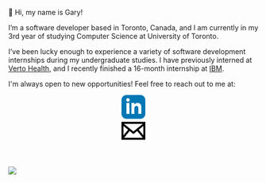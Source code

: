 👋 Hi, my name is Gary!

I’m a software developer based in Toronto, Canada, and I am currently in my 3rd year of studying Computer Science at University of Toronto.

I’ve been lucky enough to experience a variety of software development internships during my undergraduate studies.
I have previously interned at [Verto Health](https://verto.health/), and I recently finished a 16-month internship at [IBM](https://www.ibm.com/).

I'm always open to new opportunities! Feel free to reach out to me at:

<a href="https://www.linkedin.com/in/GaryJX/" style="display: flex; align-items: center; justify-content: center;">
  <img align="left" alt="Gary Xie LinkedIn" src="https://raw.githubusercontent.com/GaryJX/GaryJX/main/assets/linkedin.svg" />
</a>

<a href="mailto:gary.xie@mail.utoronto.ca" style="display: flex; align-items: center; justify-content: center;">
  <img align="left" alt="Gary Xie LinkedIn" src="https://raw.githubusercontent.com/GaryJX/GaryJX/main/assets/email.svg" />
</a>

<br>
<br>

![](https://komarev.com/ghpvc/?username=GaryJX&color=brightgreen&label=Visitors)
